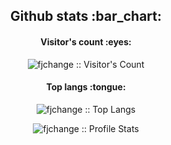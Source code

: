 <h2 align="center">Github stats :bar_chart:</h2>

<h4 align="center">Visitor's count :eyes:</h4>

<p align="center"><img src="https://profile-counter.glitch.me/{fjchange}/count.svg" alt="fjchange :: Visitor's Count" /></p>

<h4 align="center">Top langs :tongue:</h4>
<p align="center"><img src="https://github-readme-stats.vercel.app/api/top-langs/?username=fjchange&langs_count=10&theme=tokyonight&layout=compact" alt="fjchange :: Top Langs" /></p>
<p align="center"><img src="https://github-readme-stats.vercel.app/api?username=fjchange&show_icons=true&theme=synthwave" alt="fjchange :: Profile Stats" /></p>
